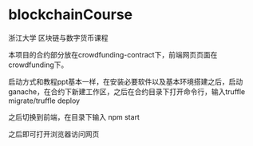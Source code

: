 # blockchainCourse
浙江大学 区块链与数字货币课程

本项目的合约部分放在crowdfunding-contract下，前端网页页面在crowdfunding下。

启动方式和教程ppt基本一样，在安装必要软件以及基本环境搭建之后，启动ganache，在合约下新建工作区，之后在合约目录下打开命令行，输入truffle migrate/truffle deploy

之后切换到前端，在目录下输入 npm start

之后即可打开浏览器访问网页